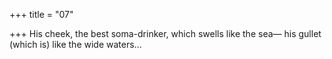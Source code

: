 +++
title = "07"

+++
His cheek, the best soma-drinker, which swells like the sea—
his gullet (which is) like the wide waters...